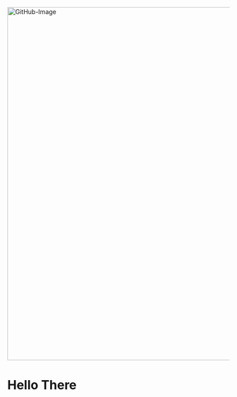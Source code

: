 <p align=”center”>
  <img width="800" alt="GitHub-Image" src="https://user-images.githubusercontent.com/106556443/211092914-6025b7a7-a31b-4565-8889-5971a2c7c5b5.png"> 
</p>

<h1>Hello There</h1>
